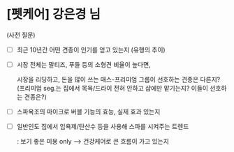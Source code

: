 # [펫케어] 강은경 님

(사전 질문)
- [ ] 최근 10년간 어떤 견종이 인기를 얻고 있는지 (유행의 추이) 
- [ ] 시장 전체는 말티즈, 푸들 등의 소형견 비율이 높다면,

  시장을 리딩하고, 돈을 많이 쓰는 매스-프리미엄 그룹이 선호하는 견종은 다른지? 
  (프리미엄 seg.는 집에서 목욕/드라이 전혀 안하고 샵에만 맡기는지? 이들이 선호하는 견종은?)


- [ ] 스파욕조의 마이크로 버블 기능의 효능, 실제 효과 있는지
- [ ] 일반인도 집에서 입욕제/탄산수 등을 사용해 스파를 시켜주는 트렌드 

  : 보기 좋은 미용 only --> 건강케어로 큰 흐름이 가고 있는지
